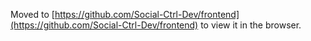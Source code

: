 

Moved to 
 [https://github.com/Social-Ctrl-Dev/frontend](https://github.com/Social-Ctrl-Dev/frontend) to view it in the browser.

